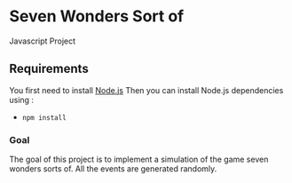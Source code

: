# Seven Wonders Sort of
Javascript Project

## Requirements
You first need to install [Node.js](https://nodejs.org/en/download/)
Then you can install Node.js dependencies using :
* `npm install `
### Goal
The goal of this project is to implement a simulation of the game seven wonders sorts of.
All the events are generated randomly.

